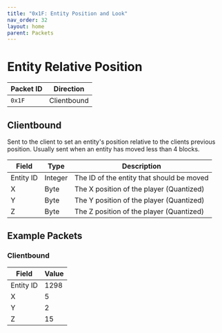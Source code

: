 ```yaml
---
title: "0x1F: Entity Position and Look"
nav_order: 32
layout: home
parent: Packets
---
```

# Entity Relative Position

| Packet ID | Direction |
| --------- | --------- |
| `0x1F`    | Clientbound      |


## Clientbound
Sent to the client to set an entity's position relative to the clients previous position. Usually sent when an entity has moved less than 4 blocks.

| Field  | Type   | Description                  |
| ------ | ------ | ---------------------------- |
| Entity ID | Integer | The ID of the entity that should be moved |
| X      | Byte | The X position of the player (Quantized) |
| Y      | Byte | The Y position of the player (Quantized) |
| Z      | Byte | The Z position of the player (Quantized) |

## Example Packets

### Clientbound

| Field  | Value    |
| ------ | -------- |
| Entity ID | 1298  |
| X      | 5 |
| Y      | 2     |
| Z      | 15 |